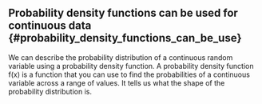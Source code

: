 ## Probability density functions can be used for continuous data {#probability_density_functions_can_be_use}

We can describe the probability distribution of a continuous random variable using a probability density function. A probability density function f\(x\) is a function that you can use to find the probabilities of a continuous variable across a range of values. It tells us what the shape of the probability distribution is.

